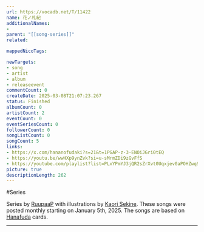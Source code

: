 ```yaml
---
url: https://vocadb.net/T/11422
name: 花ノ札紀
additionalNames: 
- 
parent: "[[song-series]]"
related:

mappedNicoTags:

newTargets:
- song
- artist
- album
- releaseevent
commentCount: 0
createDate: 2025-03-08T21:07:23.267
status: Finished
albumCount: 0
artistCount: 2
eventCount: 0
eventSeriesCount: 0
followerCount: 0
songListCount: 0
songCount: 5
links: 
- https://x.com/hananofudaki?s=21&t=1PGAP-z-3-ENOiJGri0tEQ
- https://youtu.be/wwHXp9ynZvk?si=u-sMrmZDi9zGvFfS
- https://youtube.com/playlist?list=PLxYPmYJ3jQR2sZrXvt0Uqxjev0aPOHZwq&si=TwHd6AlcKU10TlXr
picture: true
descriptionLength: 262
---
```


#Series

Series by [RuupaaP](https://vocadb.net/Ar/82515) with illustrations by [Kaori Sekine](https://vocadb.net/Ar/110170). These songs were posted monthly starting on January 5th, 2025. The songs are based on [Hanafuda](https://en.m.wikipedia.org/wiki/Hanafuda) cards.

---

